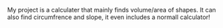 My project is a calculater that mainly finds volume/area of shapes. It can also find circumfrence and slope, it even includes a normall calculator!
